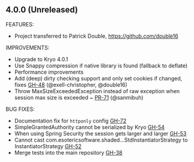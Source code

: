 ## 4.0.0 (Unreleased)

FEATURES:

- Project transferred to Patrick Double, https://github.com/double16

IMPROVEMENTS:

- Upgrade to Kryo 4.0.1
- Use Snappy compression if native library is found (fallback to deflate)
- Performance improvements
- Add (deep) dirty checking support and only set cookies if changed, fixes [GH-48](https://github.com/benlucchesi/grails-cookie-session/issues/48) (@exell-christopher, @double16)
- Throw MaxSizeExceededException instead of raw exception when session max size is exceeded ~ [PR-71](https://github.com/benlucchesi/grails-cookie-session/pull/71) (@sanmibuh)

BUG FIXES:

- Documentation fix for `httponly` config [GH-72](https://github.com/benlucchesi/grails-cookie-session/issues/72)
- SimpleGrantedAuthority cannot be serialized by Kryo [GH-54](https://github.com/benlucchesi/grails-cookie-session/issues/54)
- When using Spring Security the session gets larger and larger [GH-53](https://github.com/benlucchesi/grails-cookie-session/issues/53)
- Cannot cast com.esotericsoftware.shaded...StdInstantiatorStrategy to InstantiatorStrategy [GH-52](https://github.com/benlucchesi/grails-cookie-session/issues/52)
- Merge tests into the main repository [GH-38](https://github.com/benlucchesi/grails-cookie-session/issues/38)
